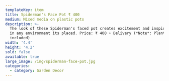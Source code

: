 ```yaml
---
templateKey: item
title: Spiderman's Face Pot ₹ 400
medium: Mixed media on plastic pots
description: >-
  The look of these Spiderman's faced pot creates excitement and inspires anyone
  in any environment its placed. Price: ₹ 400 + Delivery (*Note*: Plant not
  included)
width: '4.4'
height: '4.2'
sold: false
available: true
large_image: /img/spiderman-face-pot.jpg
categories:
  - category: Garden Decor
---
```


